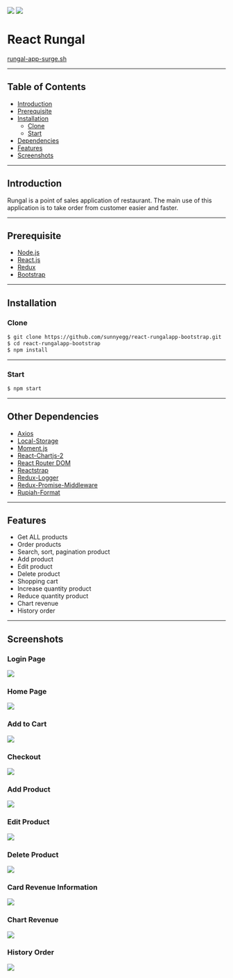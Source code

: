 ![](https://img.shields.io/badge/Dependencies-React-blue.svg)
![](https://img.shields.io/badge/Storage-Surge-sucess.svg)

# React Rungal

[rungal-app-surge.sh](http://rungal-app.surge.sh)

---

## Table of Contents

- [Introduction](#introduction)
- [Prerequisite](#prerequisite)
- [Installation](#installation)
  - [Clone](#clone)
  - [Start](#start)
- [Dependencies](#other-dependencies)
- [Features](#features)
- [Screenshots](#screenshots)

---

## Introduction

Rungal is a point of sales application of restaurant. The main use of this application is to take order from customer easier and faster.

---

## Prerequisite

- [Node.js](https://nodejs.org/en/)
- [React.js](https://reactjs.org/)
- [Redux](https://react-redux.js.org/)
- [Bootstrap](https://getbootstrap.com/)

---

## Installation

### Clone

```bash
$ git clone https://github.com/sunnyegg/react-rungalapp-bootstrap.git
$ cd react-rungalapp-bootstrap
$ npm install
```

---

### Start

```bash
$ npm start
```

---

## Other Dependencies

- [Axios](https://www.npmjs.com/package/axios)
- [Local-Storage](https://www.npmjs.com/package/local-storage)
- [Moment.js](https://momentjs.com/)
- [React-Chartjs-2](https://www.npmjs.com/package/react-chartjs-2)
- [React Router DOM](https://www.npmjs.com/package/react-router-dom)
- [Reactstrap](https://www.npmjs.com/package/reactstrap)
- [Redux-Logger](https://www.npmjs.com/package/redux-logger)
- [Redux-Promise-Middleware](https://www.npmjs.com/package/redux-promise-middleware)
- [Rupiah-Format](https://www.npmjs.com/package/rupiah-format)

---

## Features

- Get ALL products
- Order products
- Search, sort, pagination product
- Add product
- Edit product
- Delete product
- Shopping cart
- Increase quantity product
- Reduce quantity product
- Chart revenue
- History order

---

## Screenshots

### Login Page

![](https://raw.githubusercontent.com/sunnyegg/react-rungalapp-bootstrap/master/screenshots/Login.png)

### Home Page

![](https://raw.githubusercontent.com/sunnyegg/react-rungalapp-bootstrap/master/screenshots/Home.png)

### Add to Cart

![](https://raw.githubusercontent.com/sunnyegg/react-rungalapp-bootstrap/master/screenshots/Add%20to%20Cart.png)

### Checkout

![](https://raw.githubusercontent.com/sunnyegg/react-rungalapp-bootstrap/master/screenshots/Checkout.png)

### Add Product

![](https://raw.githubusercontent.com/sunnyegg/react-rungalapp-bootstrap/master/screenshots/Add%20product.png)

### Edit Product

![](https://raw.githubusercontent.com/sunnyegg/react-rungalapp-bootstrap/master/screenshots/Edit%20product.png)

### Delete Product

![](https://raw.githubusercontent.com/sunnyegg/react-rungalapp-bootstrap/master/screenshots/Delete%20product.png)

### Card Revenue Information

![](https://raw.githubusercontent.com/sunnyegg/react-rungalapp-bootstrap/master/screenshots/Card.png)

### Chart Revenue

![](https://raw.githubusercontent.com/sunnyegg/react-rungalapp-bootstrap/master/screenshots/Chart.png)

### History Order

![](https://raw.githubusercontent.com/sunnyegg/react-rungalapp-bootstrap/master/screenshots/History%20order.png)
